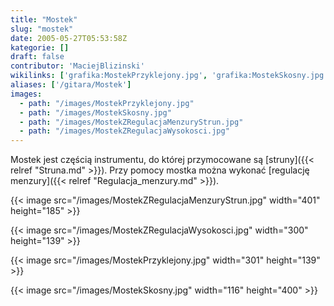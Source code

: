 ```yaml
---
title: "Mostek"
slug: "mostek"
date: 2005-05-27T05:53:58Z
kategorie: []
draft: false
contributor: 'MaciejBlizinski'
wikilinks: ['grafika:MostekPrzyklejony.jpg', 'grafika:MostekSkosny.jpg', 'grafika:MostekZRegulacjaMenzuryStrun.jpg', 'grafika:MostekZRegulacjaWysokosci.jpg', 'regulacja_menzury', 'struna']
aliases: ['/gitara/Mostek']
images:
  - path: "/images/MostekPrzyklejony.jpg"
  - path: "/images/MostekSkosny.jpg"
  - path: "/images/MostekZRegulacjaMenzuryStrun.jpg"
  - path: "/images/MostekZRegulacjaWysokosci.jpg"
---
```

Mostek jest częścią instrumentu, do której przymocowane są
[struny]({{< relref "Struna.md" >}}). Przy pomocy mostka można wykonać [regulację
menzury]({{< relref "Regulacja_menzury.md" >}}).

{{< image src="/images/MostekZRegulacjaMenzuryStrun.jpg" width="401" height="185" >}}

{{< image src="/images/MostekZRegulacjaWysokosci.jpg" width="300" height="139" >}}

{{< image src="/images/MostekPrzyklejony.jpg" width="301" height="139" >}}

{{< image src="/images/MostekSkosny.jpg" width="116" height="400" >}}

